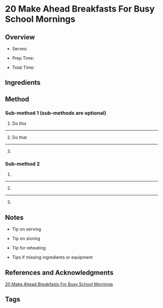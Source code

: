 # 20 Make Ahead Breakfasts For Busy School Mornings

## Overview

- Serves:

- Prep Time:

- Total Time:

## Ingredients



## Method

### Sub-method 1 (sub-methods are optional)

1. Do this
---
2. Do that
---
3.

### Sub-method 2

1.
---
2.
---
3.

## Notes

- Tip on serving

- Tip on storing

- Tip for reheating

- Tips if missing ingredients or equipment

## References and Acknowledgments

[20 Make Ahead Breakfasts For Busy School Mornings](https://www.itsalwaysautumn.com/2017/08/07/20-make-ahead-breakfasts-for-busy-school-mornings.html)

## Tags


